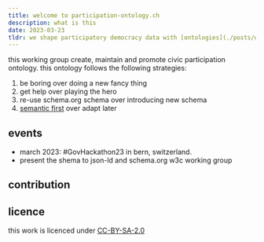```yaml
---
title: welcome to participation-ontology.ch
description: what is this
date: 2023-03-23
tldr: we shape participatory democracy data with [ontologies](./posts/ontologies)
---
```

this working group create, maintain and promote civic participation ontology. this ontology follows the following strategies: 

1. be boring over doing a new fancy thing
2. get help over playing the hero
3. re-use schema.org schema over introducing new schema
4. [semantic first](https://www.w3.org/TR/prov-o/) over adapt later

## events
- march 2023: #GovHackathon23 in bern, switzerland.
- present the shema to json-ld and schema.org w3c working group

## contribution

## licence
this work is licenced under [CC-BY-SA-2.0](https://creativecommons.org/licenses/by-sa/2.0/)
